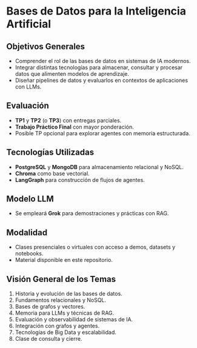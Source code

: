 # Bases de Datos para la Inteligencia Artificial

## Objetivos Generales
- Comprender el rol de las bases de datos en sistemas de IA modernos.
- Integrar distintas tecnologías para almacenar, consultar y procesar datos que alimenten modelos de aprendizaje.
- Diseñar pipelines de datos y evaluarlos en contextos de aplicaciones con LLMs.

## Evaluación
- **TP1** y **TP2** (o **TP3**) con entregas parciales.
- **Trabajo Práctico Final** con mayor ponderación.
- Posible TP opcional para explorar agentes con memoria estructurada.

## Tecnologías Utilizadas
- **PostgreSQL** y **MongoDB** para almacenamiento relacional y NoSQL.
- **Chroma** como base vectorial.
- **LangGraph** para construcción de flujos de agentes.

## Modelo LLM
- Se empleará **Grok** para demostraciones y prácticas con RAG.

## Modalidad
- Clases presenciales o virtuales con acceso a demos, datasets y notebooks.
- Material disponible en este repositorio.

## Visión General de los Temas
1. Historia y evolución de las bases de datos.
2. Fundamentos relacionales y NoSQL.
3. Bases de grafos y vectores.
4. Memoria para LLMs y técnicas de RAG.
5. Evaluación y observabilidad de sistemas de IA.
6. Integración con grafos y agentes.
7. Tecnologías de Big Data y escalabilidad.
8. Clase de consulta y cierre.

